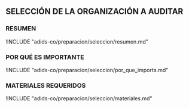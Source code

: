 ## SELECCIÓN DE LA ORGANIZACIÓN A AUDITAR

### RESUMEN

!INCLUDE "adids-co/preparacion/seleccion/resumen.md"

### POR QUÉ ES IMPORTANTE

!INCLUDE "adids-co/preparacion/seleccion/por_que_importa.md"

### MATERIALES REQUERIDOS

!INCLUDE "adids-co/preparacion/seleccion/materiales.md"
